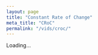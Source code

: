 ```yaml
---
layout: page
title: "Constant Rate of Change"
meta_title: "CRoC"
permalink: "/vids/croc/"
---
```



<html>
<head>
<script>

function setCookie(cname,cvalue,exdays) {
    var d = new Date();
    d.setTime(d.getTime() + (exdays*24*60*60*1000));
    var expires = "expires=" + d.toGMTString();
    document.cookie = cname + "=" + cvalue + ";" + expires + ";path=/";
}

function getCookie(cname) {
    var name = cname + "=";
    var decodedCookie = decodeURIComponent(document.cookie);
    var ca = decodedCookie.split(';');
    for(var i = 0; i < ca.length; i++) {
        var c = ca[i];
        while (c.charAt(0) == ' ') {
            c = c.substring(1);
        }
        if (c.indexOf(name) == 0) {
            return c.substring(name.length, c.length);
        }
    }
    return "";
}

function checkCookie() {
    var vidchoice=getCookie("croc");
    if (vidchoice==1){window.location.href = "https://ximera.osu.edu/fall18calcvids/o/croc/name";}
    else if (vidchoice==2){window.location.href = "https://ximera.osu.edu/fall18calcvids/q/croc/name";}
    else if (vidchoice==3){window.location.href = "https://ximera.osu.edu/fall18calcvids/v/croc/name";}
    else if (vidchoice==4){window.location.href = "https://ximera.osu.edu/fall18calcvids/c/croc/name";}
    else {
      var forwardchoice=Math.random();
      if (forwardchoice <= 0.25 ){
        setCookie("croc", 1, 365);
        checkCookie();
        }
      else if (forwardchoice <= 0.5 ){
        setCookie("croc", 2, 365);
        checkCookie();
        }
      else if (forwardchoice <= 0.75 ){
        setCookie("croc", 3, 365);
        checkCookie();
        }
      else {
        setCookie("croc", 4, 365);
        checkCookie();
        }
      }
}


</script>
</head>
<body onload="checkCookie()">
Loading...
</body>
</html>
